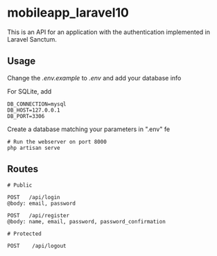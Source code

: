 # mobileapp_laravel10

This is an API for an application with the authentication implemented in Laravel Sanctum.

## Usage

Change the *.env.example* to *.env* and add your database info

For SQLite, add
```
DB_CONNECTION=mysql
DB_HOST=127.0.0.1
DB_PORT=3306
```

Create a database matching your parameters in ".env" fe

```
# Run the webserver on port 8000
php artisan serve
```

## Routes

```
# Public

POST   /api/login
@body: email, password

POST   /api/register
@body: name, email, password, password_confirmation

# Protected

POST    /api/logout
```